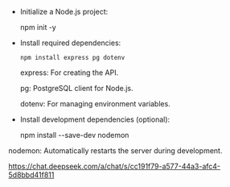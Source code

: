 - Initialize a Node.js project:

    npm init -y

- Install required dependencies:

      npm install express pg dotenv
  
  express: For creating the API.
  
  pg: PostgreSQL client for Node.js.

  dotenv: For managing environment variables.

- Install development dependencies (optional):
    
    npm install --save-dev nodemon
 
 nodemon: Automatically restarts the server during development.


 

https://chat.deepseek.com/a/chat/s/cc191f79-a577-44a3-afc4-5d8bbd41f811


